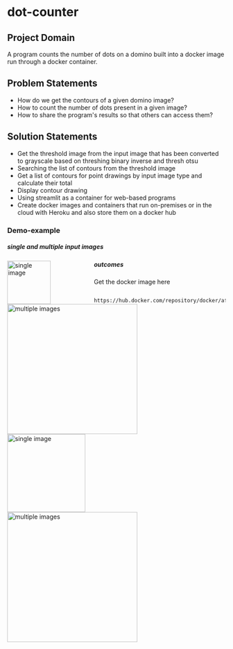 # dot-counter

## Project Domain
A program counts the number of dots on a domino built into a docker image run through a docker container.

## Problem Statements
- How do we get the contours of a given domino image?
- How to count the number of dots present in a given image?
- How to share the program's results so that others can access them?

## Solution Statements
- Get the threshold image from the input image that has been converted to grayscale based on threshing binary inverse and thresh otsu
- Searching the list of contours from the threshold image
- Get a list of contours for point drawings by input image type and calculate their total
- Display contour drawing
- Using streamlit as a container for web-based programs
- Create docker images and containers that run on-premises or in the cloud with Heroku and also store them on a docker hub

### Demo-example

##### single and multiple input images

<img src="https://drive.google.com/uc?export=view&id=1aV-2gfWaYaBvBOSNz0GW1hkXKnHWnSP-"
     alt="single image"
     style="float: left; margin-right: 100px;"
     width="100" />
<img src="https://drive.google.com/uc?export=view&id=16_RgnqYMl7foM51l1kD5eVMRUok4KpQx"
     alt="multiple images"
     style="float: left; margin-right: 10px;"
     width="300" />
     
##### outcomes

<img src="https://drive.google.com/uc?export=view&id=1Fr5BR2DnYaOegE3T24YBQIeHdltn3AZT"
     alt="single image"
     style="float: left; margin-right: 100px;"
     width="180" />
<img src="https://drive.google.com/uc?export=view&id=18XVUbH0WEEnYU3DHxY-HAtZ7riEbtnte"
     alt="multiple images"
     style="float: left; margin-right: 10px;"
     width="300" />
     
Get the docker image here
```
 https://hub.docker.com/repository/docker/afhabibieee/dotcounter
```
